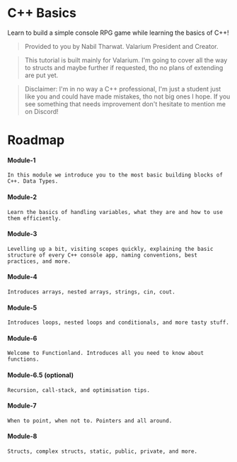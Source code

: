# C++ Basics
Learn to build a simple console RPG game while learning the basics of C++! 
> Provided to you by Nabil Tharwat. Valarium President and Creator.
 
> This tutorial is built mainly for Valarium. I'm going to cover all the way to structs and maybe further if requested, tho no plans of extending are put yet. 

> Disclaimer: I'm in no way a C++ professional, I'm just a student just like you and could have made mistakes, tho not big ones I hope. If you see something that needs improvement don't hesitate to mention me on Discord!

# Roadmap
#### Module-1 
    In this module we introduce you to the most basic building blocks of C++. Data Types. 
#### Module-2
    Learn the basics of handling variables, what they are and how to use them efficiently. 
#### Module-3
    Levelling up a bit, visiting scopes quickly, explaining the basic structure of every C++ console app, naming conventions, best practices, and more. 
#### Module-4 
    Introduces arrays, nested arrays, strings, cin, cout.
#### Module-5
    Introduces loops, nested loops and conditionals, and more tasty stuff.
#### Module-6 
    Welcome to Functionland. Introduces all you need to know about functions. 
#### Module-6.5 (optional)
    Recursion, call-stack, and optimisation tips.
#### Module-7
    When to point, when not to. Pointers and all around.
#### Module-8 
    Structs, complex structs, static, public, private, and more.
 
 
